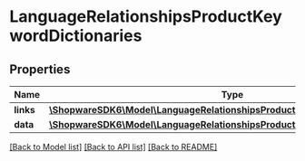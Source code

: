 # LanguageRelationshipsProductKeywordDictionaries

## Properties
Name | Type | Description | Notes
------------ | ------------- | ------------- | -------------
**links** | [**\ShopwareSDK6\Model\LanguageRelationshipsProductKeywordDictionariesLinks**](LanguageRelationshipsProductKeywordDictionariesLinks.md) |  | [optional] 
**data** | [**\ShopwareSDK6\Model\LanguageRelationshipsProductKeywordDictionariesData[]**](LanguageRelationshipsProductKeywordDictionariesData.md) |  | [optional] 

[[Back to Model list]](../../README.md#documentation-for-models) [[Back to API list]](../../README.md#documentation-for-api-endpoints) [[Back to README]](../../README.md)

